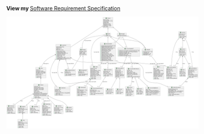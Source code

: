 
<div >
  <div>
    <a>
      <b>
      View my   
      </b>
    </a>
    <a href="https://drive.google.com/file/d/1SDaLYqVYsWN9axGV22au2SilpFNrhDIQ/view?usp=sharing">
       Software Requirement Specification 
    </a>
  </div>
</div>

![banner](https://raw.githubusercontent.com/KhoiPhug/eCommerceLogisticsSystem/main/Class%20diagram/Lab%201.2%20_%20Class%20diagram.png)
